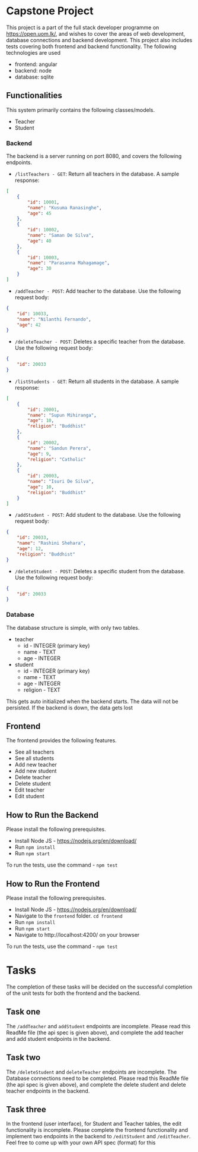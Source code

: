 # Capstone Project

This project is a part of the full stack developer programme on https://open.uom.lk/, and wishes to cover the areas of web development, database connections and backend development. This project also includes tests covering both frontend and backend functionality. The following technologies are used
- frontend: angular
- backend: node
- database: sqlite

## Functionalities

This system primarily contains the following classes/models.
- Teacher
- Student

### Backend

The backend is a server running on port 8080, and covers the following endpoints.
- `/listTeachers - GET`: Return all teachers in the database. A sample response:
```json
[
    {
        "id": 10001,
        "name": "Kusuma Ranasinghe",
        "age": 45
    },
    {
        "id": 10002,
        "name": "Saman De Silva",
        "age": 40
    },
    {
        "id": 10003,
        "name": "Parasanna Mahagamage",
        "age": 30
    }
]
```
- `/addTeacher - POST`: Add teacher to the database. Use the following request body:
```json
{
    "id": 10033,
    "name": "Nilanthi Fernando",
    "age": 42
}
```
- `/deleteTeacher - POST`: Deletes a specific teacher from the database. Use the following request body:
```json
{
    "id": 20033
}
```



- `/listStudents - GET`: Return all students in the database. A sample response:
```json
[
    {
        "id": 20001,
        "name": "Supun Mihiranga",
        "age": 10,
        "religion": "Buddhist"
    },
    {
        "id": 20002,
        "name": "Sandun Perera",
        "age": 9,
        "religion": "Catholic"
    },
    {
        "id": 20003,
        "name": "Isuri De Silva",
        "age": 10,
        "religion": "Buddhist"
    }
]
```
- `/addStudent - POST`: Add student to the database. Use the following request body:
```json
{
    "id": 20033,
    "name": "Rashini Shehara",
    "age": 12,
    "religion": "Buddhist"
}
```
- `/deleteStudent - POST`: Deletes a specific student from the database. Use the following request body:
```json
{
    "id": 20033
}
```

### Database

The database structure is simple, with only two tables.
- teacher 
    - id - INTEGER (primary key)
    - name - TEXT
    - age - INTEGER
- student
    - id - INTEGER (primary key)
    - name - TEXT
    - age - INTEGER
    - religion - TEXT

This gets auto initialized when the backend starts. The data will not be persisted. If the backend is down, the data gets lost


## Frontend

The frontend provides the following features.
- See all teachers
- See all students
- Add new teacher
- Add new student
- Delete teacher
- Delete student
- Edit teacher
- Edit student

## How to Run the Backend

Please install the following prerequisites. 

- Install Node JS - https://nodejs.org/en/download/
- Run `npm install`
- Run `npm start`

To run the tests, use the command - `npm test`

## How to Run the Frontend

Please install the following prerequisites. 

- Install Node JS - https://nodejs.org/en/download/
- Navigate to the `frontend` folder. `cd frontend`
- Run `npm install`
- Run `npm start`
- Navigate to http://localhost:4200/ on your browser

To run the tests, use the command - `npm test`

# Tasks

The completion of these tasks will be decided on the successful completion of the unit tests for both the frontend and the backend.

## Task one

The `/addTeacher` and `addStudent` endpoints are incomplete. Please read this ReadMe file (the api spec is given above), and complete the add teacher and add student endpoints in the backend.

## Task two

The `/deleteStudent` and `deleteTeacher` endpoints are incomplete. The Database connections need to be completed. Please read this ReadMe file (the api spec is given above), and complete the delete student and delete teacher endpoints in the backend.


## Task three

In the frontend (user interface), for Student and Teacher tables, the edit functionality is incomplete. Please complete the frontend functionality and implement two endpoints in the backend to `/editStudent` and `/editTeacher`. Feel free to come up with your own API spec (format) for this
